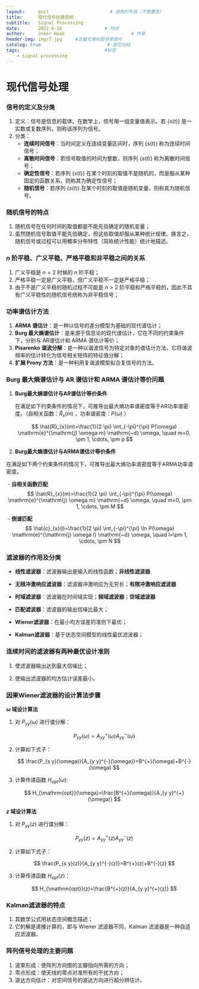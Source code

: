 ```yaml
---
layout:     post                       # 使用的布局（不需要改）
title:      现代信号处理提纲
subtitle:   Signal Processing
date:       2022-6-16                # 时间
author:     Joker Hook                         # 作者
header-img: img/7.jpg     #这篇文章标题背景图片
catalog: true                         # 是否归档
tags:                                #标签
    - signal processing
---
```


# 现代信号处理

### 信号的定义及分类

1. 定义：信号是信息的载体。在数学上，信号用一组变量值表示。若 $\{s(t)\}$ 是一实数或复数序列，则称该序列为信号。
2. 分类：
   - **连续时间信号**：当时间定义在连续变量区间时，序列 $\{s(t)\}$ 称为连续时间信号；
   - **离散时间信号**：若信号取值的时间为整数，则序列 $\{s(t)\}$ 称为离散时间信号；
   - **确定性信号**：若序列 $\{s(t)\}$ 在某个时刻的取值不是随机的，而是服从某种固定的函数关系，则称其为确定性信号；
   - **随机信号**：若序列 $\{s(t)\}$ 在某个时刻的取值是随机变量，则称其为随机信号。

### 随机信号的特点

1. 随机信号在任何时间的取值都是不能先验确定的随机变量；
2. 虽然随机信号取值不能先验确定，但这些取值却服从某种统计规律。换言之，随机信号或过程可以用概率分布特性（简称统计性能）统计地描述。

### $n$ 阶平稳、广义平稳、严格平稳和非平稳之间的关系

1. 广义平稳是 $n=2$ 时候的 $n$ 阶平稳；
2. 严格平稳一定是广义平稳，但广义平稳不一定是严格平稳；
3. 由于不是广义平稳的随机过程不可能是 $n > 2$ 阶平稳和严格平稳的，因此不具有广义平稳性的随机信号统称为非平稳信号；

### 功率谱估计方法

1. **ARMA 谱估计**：是一种以信号的差分模型为基础的现代谱估计；
2. **Burg 最大熵谱估计**：是来源于信息论的现代谱估计，它在不同的约束条件下，分别与 AR谱估计和 ARMA 谱估计等价；
3. **Pisarenko 谐波分解**：是一种以谐波信号为特定对象的谱估计方法，它将谐波频率的估计转化为信号相关矩阵的特征值分解；
4. **扩展 Prony 方法**：是一种利用复谐波模型拟合复信号的方法。

### Burg 最大熵谱估计与 AR 谱估计和 ARMA 谱估计等价问题

1. **Burg最大熵谱估计与AR谱估计等价条件**

   在满足如下约束条件的情况下，可推导出最大熵功率谱密度等于AR功率谱密度。（自相关函数：$\hat{R}_{x}(m)$ ，功率谱密度：$P(\omega)$ ）
   
   $$
   \hat{R}_{x}(m)=\frac{1}{2 \pi} \int_{-\pi}^{\pi} P(\omega) \mathrm{e}^{\mathrm{j} \omega m} \mathrm{~d} \omega, \quad m=0, \pm 1, \cdots, \pm p
   $$

2. **Burg最大熵谱估计与ARMA谱估计等价条件**

​   在满足如下两个约束条件的情况下，可推导出最大熵功率谱密度等于ARMA功率谱密度。

​   - **自相关函数匹配**
​        
    $$
    \hat{R}_{x}(m)=\frac{1}{2 \pi} \int_{-\pi}^{\pi} P(\omega) \mathrm{e}^{\mathrm{j} \omega m} \mathrm{~d} \omega, \quad m=0, \pm 1, \cdots, \pm M
    $$

​   - **倒谱匹配**
​        
    $$
    \hat{c}_{x}(l)=\frac{1}{2 \pi} \int_{-\pi}^{\pi} \ln P(\omega) \mathrm{e}^{\mathrm{j} \omega l} \mathrm{~d} \omega, \quad l=\pm 1, \cdots, \pm N
    $$

### 滤波器的作用及分类

- **线性滤波器**：滤波器输出是输入的线性函数；**非线性滤波器**

- **无限冲激响应滤波器**：滤波器冲激响应为无穷长；**有限冲激响应滤波器**

- **时域滤波器**：滤波器在时间域实现；**频域滤波器**；**空域滤波器**

- **匹配滤波器**：滤波器的输出信噪比最大；

- **Wiener滤波器**：在最小均方误差的准则下最优；

- **Kalman滤波器**：基于状态空间模型的线性最优滤波器；

### 连续时间的滤波器有两种最优设计准则

1. 使滤波器输出达到最大信噪比；

2. 使输出滤波器的均方估计误差最小。

### 因果Wiener滤波器的设计算法步骤

 **$\omega$ 域设计算法**

1. 对 $P_{yy}(\omega)$ 进行谱分解：

   $$
   P_{y y}(\omega)=A_{y y}^{+}(\omega) A_{y y}^{-}(\omega)
   $$

2. 计算如下式子：

   $$
   \frac{P_{s y}(\omega)}{A_{y y}^{-}(\omega)}=B^{+}(\omega)+B^{-}(\omega)
   $$

3. 计算传递函数 $H_{opt}(\omega)$:

   $$
   H_{\mathrm{opt}}(\omega)=\frac{B^{+}(\omega)}{A_{y y}^{+}(\omega)}
   $$

**$z$ 域设计算法**

1. 对 $P_{yy}(z)$ 进行谱分解：

   $$
   P_{y y}(z)=A_{y y}^{+}(z) A_{y y}^{-}(z)
   $$

2. 计算如下式子：

   $$
   \frac{P_{s y}(z)}{A_{y y}^{-}(z)}=B^{+}(z)+B^{-}(z)
   $$

3. 计算传递函数 $H_{opt}(z)$：

   $$
   H_{\mathrm{opt}}(z)=\frac{B^{+}(z)}{A_{y y}^{+}(z)}
   $$

### Kalman滤波器的特点

1. 其数学公式用状态空间概念描述；
2. 它的解是递推计算的，即与 Wiener 滤波器不同，Kalman 滤波器是一种自适应滤波器。

### 阵列信号处理的主要问题

1. 波束形成：使阵列方向图的主瓣指向所需的方向；
2. 零点形成：使天线的零点对准所有的干扰方向；
3. 波达方向估计：对空间信号的波达方向进行超分辨估计。







